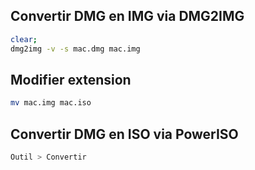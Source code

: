 ## Convertir DMG en IMG via DMG2IMG
```bash
clear;
dmg2img -v -s mac.dmg mac.img
```

## Modifier extension
```bash
mv mac.img mac.iso
```


## Convertir DMG en ISO via PowerISO
```bash
Outil > Convertir
```
